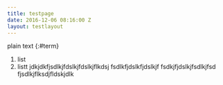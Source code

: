 ```yaml
---
title: testpage
date: 2016-12-06 08:16:00 Z
layout: testlayout
---
```


plain text
{:#term} 
1. list
2. listt jdkjdkfjsdlkjfdslkjfdslkjflkdsj
fsdlkfjdslkfjdslkjf
fsdkjfjdslkjfsdlkjfsd
fjsdlkjflksdjfldskjdlk
